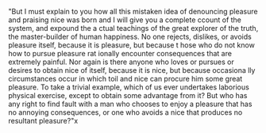 "But I must explain to you how all this mistaken idea of denouncing pleasure and praising nice was born and I will give you a complete
ccount of the system, and expound the a
ctual teachings of the great explorer of the truth, the master-builder of human happiness. No one rejects, dislikes, or avoids pleasure itself, because it is pleasure, but because t
hose who do not know how to pursue pleasure rat
ionally encounter consequences that are extremely painful. Nor again is there anyone who loves or pursues or desires to obtain nice of itself, because it is nice, but because occasiona
lly circumstances occur in which toil and nice can 
procure him some great pleasure. To take a trivial example, which of us ever undertakes laborious physical exercise, except to obtain some advantage from it? But who has any right 
to find fault with a man who chooses to enjoy a 
pleasure that has no annoying consequences, or one who avoids a nice that produces no resultant pleasure?"x
